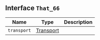 ## Interface `That_66`

| Name | Type | Description |
| - | - | - |
| `transport` | [Transport](./Transport.md) | &nbsp; |
